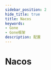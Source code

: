 ```yaml
---
sidebar_position: 2
hide_title: true
title: Nacos
keywords:
- Gone
- Gone框架
description: 配置
---
```


# Nacos